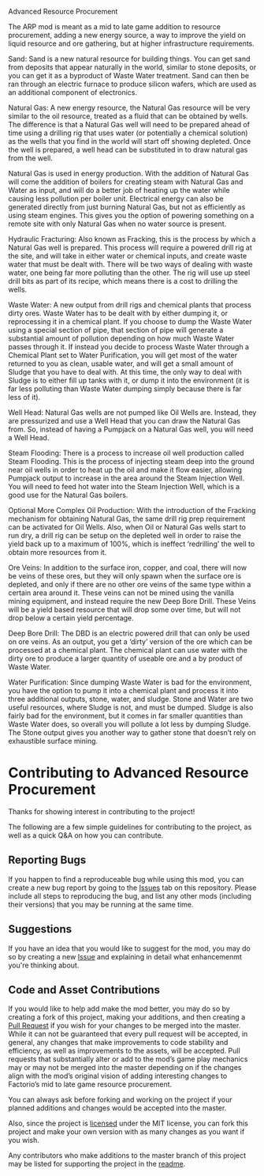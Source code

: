 Advanced Resource Procurement

The ARP mod is meant as a mid to late game addition to resource procurement, adding a new energy source, a way to improve the yield on liquid resource and ore gathering, but at higher infrastructure requirements.

Sand:
Sand is a new natural resource for building things. You can get sand from deposits that appear naturally in the world, similar to stone deposits, or you can get it as a byproduct of Waste Water treatment. Sand can then be ran through an electric furnace to produce silicon wafers, which are used as an additional component of electronics.

Natural Gas:
A new energy resource, the Natural Gas resource will be very similar to the oil resource, treated as a fluid that can be obtained by wells. The difference is that a Natural Gas well will need to be prepared ahead of time using a drilling rig that uses water (or potentially a chemical solution) as the wells that you find in the world will start off showing depleted. Once the well is prepared, a well head can be substituted in to draw natural gas from the well.

Natural Gas is used in energy production. With the addition of Natural Gas will come the addition of boilers for creating steam with Natural Gas and Water as input, and will do a better job of heating up the water while causing less pollution per boiler unit. Electrical energy can also be generated directly from just burning Natural Gas, but not as efficiently as using steam engines. This gives you the option of powering something on a remote site with only Natural Gas when no water source is present.

Hydraulic Fracturing:
Also known as Fracking, this is the process by which a Natural Gas well is prepared. This process will require a powered drill rig at the site, and will take in either water or chemical inputs, and create waste water that must be dealt with. There will be two ways of dealing with waste water, one being far more polluting than the other. The rig will use up steel drill bits as part of its recipe, which means there is a cost to drilling the wells.

Waste Water:
A new output from drill rigs and chemical plants that process dirty ores. Waste Water has to be dealt with by either dumping it, or reprocessing it in a chemical plant. If you choose to dump the Waste Water using a special section of pipe, that section of pipe will generate a substantial amount of pollution depending on how much Waste Water passes through it. If instead you decide to process Waste Water through a Chemical Plant set to Water Purification, you will get most of the water returned to you as clean, usable water, and will get a small amount of Sludge that you have to deal with. At this time, the only way to deal with Sludge is to either fill up tanks with it, or dump it into the environment (it is far less polluting than Waste Water dumping simply because there is far less of it).

Well Head:
Natural Gas wells are not pumped like Oil Wells are. Instead, they are pressurized and use a Well Head that you can draw the Natural Gas from. So, instead of having a Pumpjack on a Natural Gas well, you will need a Well Head.

Steam Flooding:
There is a process to increase oil well production called Steam Flooding. This is the process of injecting steam deep into the ground near oil wells in order to heat up the oil and make it flow easier, allowing Pumpjack output to increase in the area around the Steam Injection Well. You will need to feed hot water into the Steam Injection Well, which is a good use for the Natural Gas boilers.

Optional More Complex Oil Production:
With the introduction of the Fracking mechanism for obtaining Natural Gas, the same drill rig prep requirement can be activated for Oil Wells. Also, when Oil or Natural Gas wells start to run dry, a drill rig can be setup on the depleted well in order to raise the yield back up to a maximum of 100%, which is ineffect ‘redrilling’ the well to obtain more resources from it.

Ore Veins:
In addition to the surface iron, copper, and coal, there will now be veins of these ores, but they will only spawn when the surface ore is depleted, and only if there are no other ore veins of the same type within a certain area around it. These veins can not be mined using the vanilla mining equipment, and instead require the new Deep Bore Drill. These Veins will be a yield based resource that will drop some over time, but will not drop below a certain yield percentage.

Deep Bore Drill:
The DBD is an electric powered drill that can only be used on ore veins. As an output, you get a ‘dirty’ version of the ore which can be processed at a chemical plant. The chemical plant can use water with the dirty ore to produce a larger quantity of useable ore and a by product of Waste Water.

Water Purification:
Since dumping Waste Water is bad for the environment, you have the option to pump it into a chemical plant and process it into three additional outputs, stone, water, and sludge. Stone and Water are two useful resources, where Sludge is not, and must be dumped. Sludge is also fairly bad for the environment, but it comes in far smaller quantities than Waste Water does, so overall you will pollute a lot less by dumping Sludge. The Stone output gives you another way to gather stone that doesn’t rely on exhaustible surface mining.


# Contributing to Advanced Resource Procurement

Thanks for showing interest in contributing to the project!

The following are a few simple guidelines for contributing to the project, as well as a quick Q&A on how you can contribute.

## Reporting Bugs

If you happen to find a reproduceable bug while using this mod, you can create a new bug report by going to the [Issues](https://github.com/MatokHunt/Advanced-Resource-Procurement/issues) tab on this repository. Please include all steps to reproducing the bug, and list any other mods (including their versions) that you may be running at the same time.

## Suggestions

If you have an idea that you would like to suggest for the mod, you may do so by creating a new [Issue](https://github.com/MatokHunt/Advanced-Resource-Procurement/issues) and explaining in detail what enhancemenmt you're thinking about.

## Code and Asset Contributions

If you would like to help add make the mod better, you may do so by creating a fork of this project, making your additions, and then creating a [Pull Request](https://github.com/MatokHunt/Advanced-Resource-Procurement/pulls) if you wish for your changes to be merged into the master. While it can not be guaranteed that every pull request will be accepted, in general, any changes that make improvements to code stability and efficiency, as well as improvements to the assets, will be accepted. Pull requests that substantially alter or add to the mod’s game play mechanics may or may not be merged into the master depending on if the changes align with the mod’s original vision of adding interesting changes to Factorio’s mid to late game resource procurement.

You can always ask before forking and working on the project if your planned additions and changes would be accepted into the master.

Also, since the project is [licensed](LICENSE.md) under the MIT license, you can fork this project and make your own version with as many changes as you want if you wish.

Any contributors who make additions to the master branch of this project may be listed for supporting the project in the [readme](README.md).
